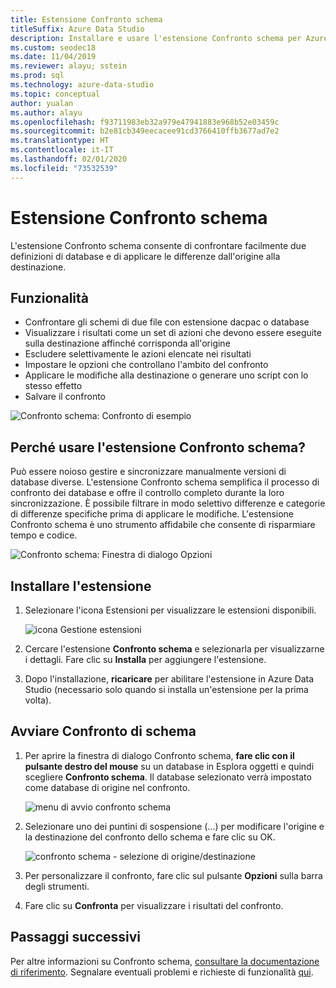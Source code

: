 ```yaml
---
title: Estensione Confronto schema
titleSuffix: Azure Data Studio
description: Installare e usare l'estensione Confronto schema per Azure Data Studio
ms.custom: seodec18
ms.date: 11/04/2019
ms.reviewer: alayu; sstein
ms.prod: sql
ms.technology: azure-data-studio
ms.topic: conceptual
author: yualan
ms.author: alayu
ms.openlocfilehash: f93711983eb32a979e47941883e968b52e03459c
ms.sourcegitcommit: b2e81cb349eecacee91cd3766410ffb3677ad7e2
ms.translationtype: HT
ms.contentlocale: it-IT
ms.lasthandoff: 02/01/2020
ms.locfileid: "73532539"
---
```

# <a name="schema-compare-extension"></a>Estensione Confronto schema
L'estensione Confronto schema consente di confrontare facilmente due definizioni di database e di applicare le differenze dall'origine alla destinazione.


## <a name="features"></a>Funzionalità

* Confrontare gli schemi di due file con estensione dacpac o database
* Visualizzare i risultati come un set di azioni che devono essere eseguite sulla destinazione affinché corrisponda all'origine
* Escludere selettivamente le azioni elencate nei risultati
* Impostare le opzioni che controllano l'ambito del confronto
* Applicare le modifiche alla destinazione o generare uno script con lo stesso effetto
* Salvare il confronto

![Confronto schema: Confronto di esempio](media/extensions/schema-compare-extension/schema-compare.png)


## <a name="why-would-i-use-the-schema-compare-extension"></a>Perché usare l'estensione Confronto schema?

Può essere noioso gestire e sincronizzare manualmente versioni di database diverse. L'estensione Confronto schema semplifica il processo di confronto dei database e offre il controllo completo durante la loro sincronizzazione. È possibile filtrare in modo selettivo differenze e categorie di differenze specifiche prima di applicare le modifiche. L'estensione Confronto schema è uno strumento affidabile che consente di risparmiare tempo e codice.

![Confronto schema: Finestra di dialogo Opzioni](media/extensions/schema-compare-extension/schema-compare-options.png)


## <a name="install-the-extension"></a>Installare l'estensione

1. Selezionare l'icona Estensioni per visualizzare le estensioni disponibili.

    ![icona Gestione estensioni](media/extensions/extension-manager-icon.png)

2. Cercare l'estensione **Confronto schema** e selezionarla per visualizzarne i dettagli. Fare clic su **Installa** per aggiungere l'estensione.

3. Dopo l'installazione, **ricaricare** per abilitare l'estensione in Azure Data Studio (necessario solo quando si installa un'estensione per la prima volta).


## <a name="launch-a-schema-compare"></a>Avviare Confronto di schema

1. Per aprire la finestra di dialogo Confronto schema, **fare clic con il pulsante destro del mouse** su un database in Esplora oggetti e quindi scegliere **Confronto schema**. Il database selezionato verrà impostato come database di origine nel confronto.

    ![menu di avvio confronto schema](media/extensions/schema-compare-extension/schema-compare-launch.png)


2. Selezionare uno dei puntini di sospensione (...) per modificare l'origine e la destinazione del confronto dello schema e fare clic su OK.

    ![confronto schema - selezione di origine/destinazione](media/extensions/schema-compare-extension/schema-compare-select-source-target.png)

3. Per personalizzare il confronto, fare clic sul pulsante **Opzioni** sulla barra degli strumenti.

4. Fare clic su **Confronta** per visualizzare i risultati del confronto.


## <a name="next-steps"></a>Passaggi successivi

Per altre informazioni su Confronto schema, [consultare la documentazione di riferimento](https://docs.microsoft.com/sql/ssdt/how-to-use-schema-compare-to-compare-different-database-definitions).
Segnalare eventuali problemi e richieste di funzionalità [qui](https://github.com/microsoft/azuredatastudio/issues).